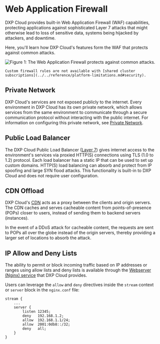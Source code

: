 # Web Application Firewall

DXP Cloud provides built-in Web Application Firewall (WAF) capabilities, protecting applications against sophisticated Layer 7 attacks that might otherwise lead to loss of sensitive data, systems being hijacked by attackers, and downtime.

Here, you'll learn how DXP Cloud's features form the WAF that protects against common attacks.

![Figure 1: The Web Application Firewall protects against common attacks.](./web-application-firewall/images/01.png)

```{note}
Custom firewall rules are not available with [shared cluster subscriptions](../../reference/platform-limitations.md#security).
```

## Private Network

DXP Cloud's services are not exposed publicly to the internet. Every environment in DXP Cloud has its own private network, which allows services from the same environment to communicate through a secure communication protocol without interacting with the public internet. For information on configuring this private network, see [Private Network](../networking/private-network.md).

## Public Load Balancer

The DXP Cloud Public Load Balancer ([Layer 7](https://www.nginx.com/resources/glossary/layer-7-load-balancing/)) gives internet access to the environment's services via proxied HTTP(S)
connections using TLS (1.0 to 1.2) protocol. Each load balancer has a static IP that can be used to set up custom domains. HTTP(S) load balancing can absorb and protect from IP spoofing and large SYN flood attacks. This functionality is built-in to DXP Cloud and does not require user configuration.

## CDN Offload

DXP Cloud's [CDN](../networking/load-balancer.md#cdn) acts as a proxy between the clients and origin servers. The CDN caches and serves cacheable content from points-of-presence (POPs) closer to users, instead of sending them to backend servers (instances).

In the event of a DDoS attack for cacheable content, the requests are sent to POPs all over the globe instead of the origin servers, thereby providing a larger set of locations to absorb the attack.

## IP Allow and Deny Lists

The ability to permit or block incoming traffic based on IP addresses or ranges using allow lists and deny lists is available through the [Webserver (Nginx) service](../../platform-services/web-server-service.md) that DXP Cloud provides.

Users can leverage the `allow` and `deny` directives inside the `stream` context or `server` block in the `nginx.conf` file:

```
stream {
    ...
    server {
        listen 12345;
        deny   192.168.1.2;
        allow  192.168.1.1/24;
        allow  2001:0db8::/32;
        deny   all;
    }
}
```
